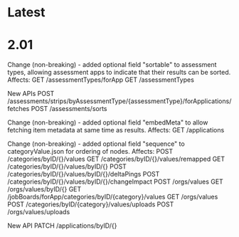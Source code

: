 Latest
======

2.01
====
Change (non-breaking) - added optional field "sortable" to assessment types, allowing assessment apps to indicate that their results can be sorted. Affects:
    GET /assessmentTypes/forApp
    GET /assessmentTypes 

New APIs
    POST /assessments/strips/byAssessmentType/{assessmentType}/forApplications/fetches
    POST /assessments/sorts
    
Change (non-breaking) - added optional field "embedMeta" to allow fetching item metadata at same time as results. Affects:
	GET /applications
	
Change (non-breaking) - added optional field "sequence" to categoryValue.json for ordering of nodes. Affects:
	POST /categories/byID/{}/values
	GET /categories/byID/{}/values/remapped
	GET /categories/byID/{}/values/byID/{}
	POST /categories/byID/{}/values/byID/{}/deltaPings
	POST /categories/byID/{}/values/byID/{}/changeImpact
	POST /orgs/values
	GET /orgs/values/byID/{}
	GET /jobBoards/forApp/categories/byID/{category}/values
	GET /orgs/values
	POST /categories/byID/{category}/values/uploads
	POST /orgs/values/uploads
	
New API
	PATCH /applications/byID/{}

